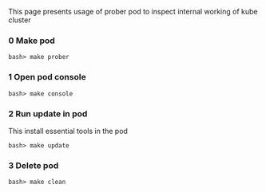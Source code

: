 This page presents usage of prober pod to inspect internal working of kube cluster

### 0 Make pod
```
bash> make prober
```


### 1 Open pod console
```
bash> make console
```

### 2 Run update in pod
This install essential tools in the pod
```
bash> make update
```

### 3 Delete pod
```
bash> make clean
```
